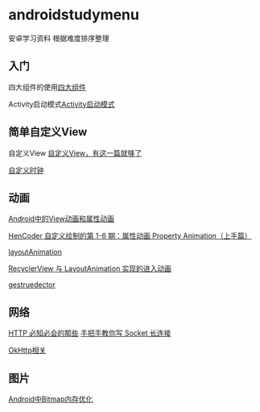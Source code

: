# androidstudymenu
安卓学习资料
根据难度排序整理
## 入门
四大组件的使用[四大组件](https://www.jianshu.com/p/51aaa65d5d25)

Activity启动模式[Activity启动模式](https://blog.csdn.net/mynameishuangshuai/article/details/51491074)
## 简单自定义View
自定义View [自定义View，有这一篇就够了](https://www.jianshu.com/p/c84693096e41)

[自定义时钟](https://github.com/chenzongwen/MiClockView)

## 动画
[Android中的View动画和属性动画](https://www.jianshu.com/p/b117c974deaf)

[HenCoder 自定义绘制的第 1-6 期：属性动画 Property Animation（上手篇）](https://hencoder.com/ui-1-6/)

[layoutAnimation](https://www.jianshu.com/p/5d811aaf4541)

[RecyclerView 与 LayoutAnimation 实现的进入动画](http://www.jcodecraeer.com/a/anzhuokaifa/androidkaifa/2017/0807/8348.html)

[gestruedector](https://www.gcssloop.com/customview/gestruedector)

## 网络

[HTTP 必知必会的那些](https://mp.weixin.qq.com/s/Fazx13maQfPJItfkOqk9FQ)
[手把手教你写 Socket 长连接](https://mp.weixin.qq.com/s/035SiIDhmbHzbtI1fF4h1g)

[OkHttp相关](https://juejin.im/post/5d450c3e6fb9a06af92b863e#heading-13)

## 图片
[Android中Bitmap内存优化](https://www.jianshu.com/p/3f6f6e4f1c88)
